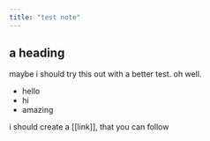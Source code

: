 ```yaml
---
title: "test note"
---
```


## a heading

maybe i should try this out with a better test. oh well.

- hello
- hi
- amazing

i should create a [[link]], that you can follow

